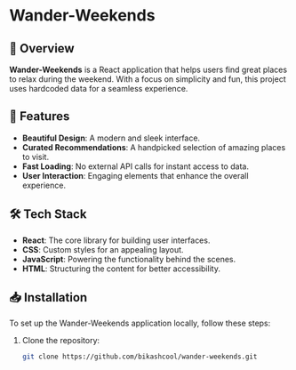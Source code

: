 # Wander-Weekends

## 🌟 Overview

**Wander-Weekends** is a React application that helps users find great places to relax during the weekend. With a focus on simplicity and fun, this project uses hardcoded data for a seamless experience.

## 🚀 Features

- **Beautiful Design**: A modern and sleek interface.
- **Curated Recommendations**: A handpicked selection of amazing places to visit.
- **Fast Loading**: No external API calls for instant access to data.
- **User Interaction**: Engaging elements that enhance the overall experience.

## 🛠 Tech Stack

- **React**: The core library for building user interfaces.
- **CSS**: Custom styles for an appealing layout.
- **JavaScript**: Powering the functionality behind the scenes.
- **HTML**: Structuring the content for better accessibility.

## 📥 Installation

To set up the Wander-Weekends application locally, follow these steps:

1. Clone the repository:

   ```bash
   git clone https://github.com/bikashcool/wander-weekends.git
